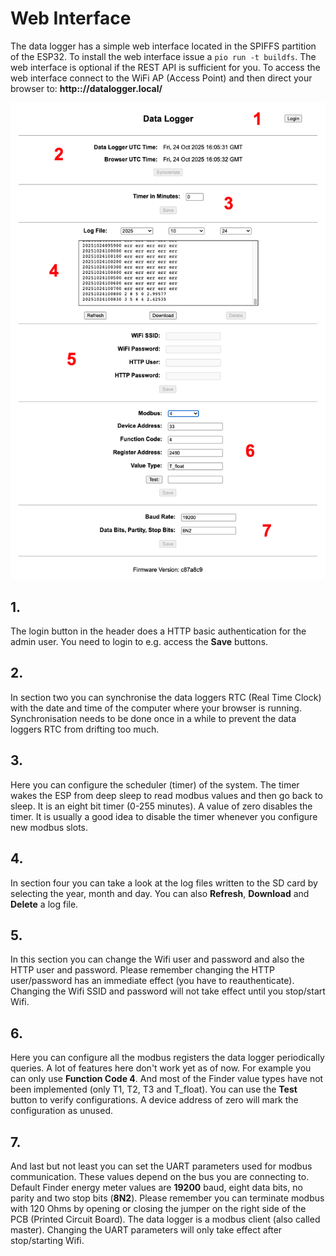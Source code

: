 # Web Interface

The data logger has a simple web interface located in the SPIFFS partition of the ESP32. To install the web interface issue a `pio run -t buildfs`. The web interface is optional if the REST API is sufficient for you. To access the web interface connect to the WiFi AP (Access Point) and then direct your browser to: **http:://datalogger.local/**

![Web Interface](images/Webinterface.png)

## 1.
The login button in the header does a HTTP basic authentication for the admin user. You need to login to e.g. access the **Save** buttons.

## 2.
In section two you can synchronise the data loggers RTC (Real Time Clock) with the date and time of the computer where your browser is running. Synchronisation needs to be done once in a while to prevent the data loggers RTC from drifting too much.

## 3.
Here you can configure the scheduler (timer) of the system. The timer wakes the ESP from deep sleep to read modbus values and then go back to sleep. It is an eight bit timer (0-255 minutes). A value of zero disables the timer. It is usually a good idea to disable the timer whenever you configure new modbus slots.

## 4.
In section four you can take a look at the log files written to the SD card by selecting the year, month and day. You can also **Refresh**, **Download** and **Delete** a log file.

## 5.
In this section you can change the Wifi user and password and also the HTTP user and password. Please remember changing the HTTP user/password has an immediate effect (you have to reauthenticate). Changing the Wifi SSID and password will not take effect until you stop/start Wifi.

## 6.
Here you can configure all the modbus registers the data logger periodically queries. A lot of features here don't work yet as of now. For example you can only use **Function Code 4**. And most of the Finder value types have not been implemented (only T1, T2, T3 and T_float). You can use the **Test** button to verify configurations. A device address of zero will mark the configuration as unused.

## 7.
And last but not least you can set the UART parameters used for modbus communication. These values depend on the bus you are connecting to. Default Finder energy meter values are **19200** baud, eight data bits, no parity and two stop bits (**8N2**). Please remember you can terminate modbus with 120 Ohms by opening or closing the jumper on the right side of the PCB (Printed Circuit Board). The data logger is a modbus client (also called master). Changing the UART parameters will only take effect after stop/starting Wifi.
